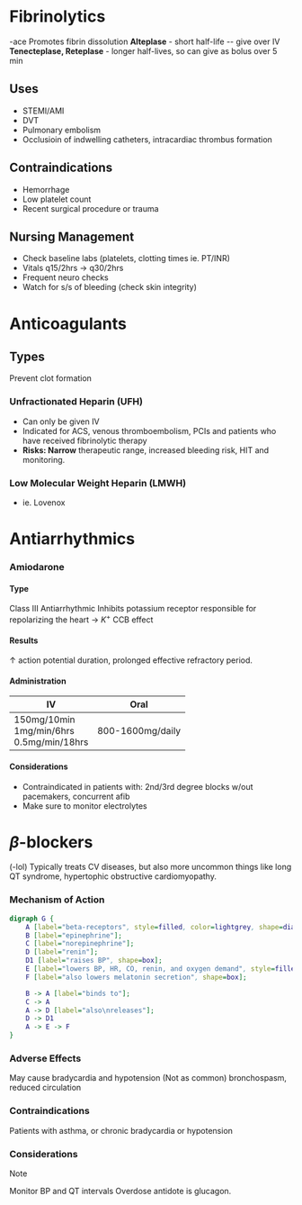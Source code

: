 # Fibrinolytics
-ace 
Promotes fibrin dissolution
**Alteplase** - short half-life -- give over IV
**Tenecteplase, Reteplase** - longer half-lives, so can give as bolus over 5 min
## Uses
- STEMI/AMI
- DVT
- Pulmonary embolism
- Occlusioin of indwelling catheters, intracardiac thrombus formation
## Contraindications
- Hemorrhage
- Low platelet count
- Recent surgical procedure or trauma
## Nursing Management
- Check baseline labs (platelets, clotting times ie. PT/INR)
- Vitals q15/2hrs $\rightarrow$ q30/2hrs
- Frequent neuro checks
- Watch for s/s of bleeding (check skin integrity)
# Anticoagulants
## Types
Prevent clot formation
### Unfractionated Heparin (UFH)
- Can only be given IV
- Indicated for ACS, venous thromboembolism, PCIs and patients who have received fibrinolytic therapy
- **Risks: Narrow** therapeutic range, increased bleeding risk, HIT and monitoring.
### Low Molecular Weight Heparin (LMWH)
- ie. Lovenox
# Antiarrhythmics
### Amiodarone
#### Type
Class III Antiarrhythmic
Inhibits potassium receptor responsible for repolarizing the heart $\rightarrow$ $K^+$ CCB effect
#### Results
$\uparrow$ action potential duration, prolonged effective refractory period.
#### Administration
| IV | Oral |
| ---- | ---- |
| 150mg/10min<br>1mg/min/6hrs<br>0.5mg/min/18hrs | 800-1600mg/daily |
#### Considerations
- Contraindicated in patients with: 2nd/3rd degree blocks w/out pacemakers, concurrent afib
- Make sure to monitor electrolytes
# $\beta$-blockers
(-lol)
Typically treats CV diseases, but also more uncommon things like long QT syndrome, hypertophic obstructive cardiomyopathy. 
### Mechanism of Action
```dot
digraph G {
	A [label="beta-receptors", style=filled, color=lightgrey, shape=diamond];
	B [label="epinephrine"];
	C [label="norepinephrine"];
	D [label="renin"];
	D1 [label="raises BP", shape=box];
	E [label="lowers BP, HR, CO, renin, and oxygen demand", style=filled, color=yellow, shape=box];
	F [label="also lowers melatonin secretion", shape=box];

	B -> A [label="binds to"];
	C -> A
	A -> D [label="also\nreleases"];
	D -> D1
	A -> E -> F 
}
```
### Adverse Effects
May cause bradycardia and hypotension
(Not as common) bronchospasm, reduced circulation
### Contraindications
Patients with asthma, or chronic bradycardia or hypotension
### Considerations
>[!note]
>Monitor BP and QT intervals
>Overdose antidote is glucagon.
	